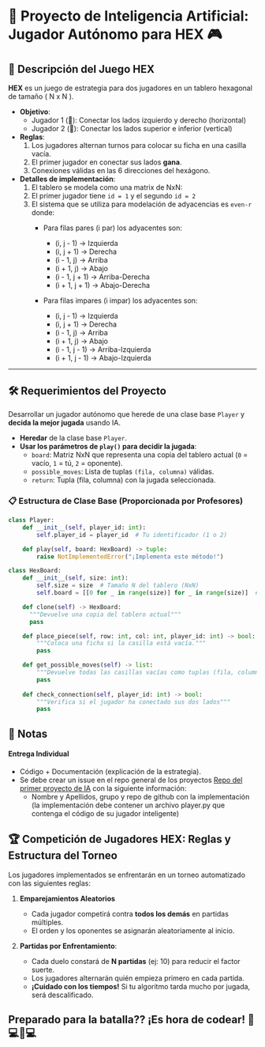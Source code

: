 # 🧠 Proyecto de Inteligencia Artificial: Jugador Autónomo para HEX 🎮

## 📜 Descripción del Juego HEX

**HEX** es un juego de estrategia para dos jugadores en un tablero hexagonal de tamaño \( N x N \).  

- **Objetivo**:
  - Jugador 1 (🔴): Conectar los lados izquierdo y derecho (horizontal)
  - Jugador 2 (🔵): Conectar los lados superior e inferior (vertical)
- **Reglas**:  
  1. Los jugadores alternan turnos para colocar su ficha en una casilla vacía.  
  2. El primer jugador en conectar sus lados **gana**.  
  3. Conexiones válidas en las 6 direcciones del hexágono.
- **Detalles de implementación**:
  1. El tablero se modela como una matrix de NxN:
  2. El primer jugador tiene `id = 1` y el segundo `id = 2`
  3. El sistema que se utiliza para modelación de adyacencias es `even-r` donde:
       - Para filas pares (i par) los adyacentes son:
            - (i, j - 1) → Izquierda
            - (i, j + 1) → Derecha
            - (i - 1, j) → Arriba
            - (i + 1, j) → Abajo
            - (i - 1, j + 1) → Arriba-Derecha
            - (i + 1, j + 1) → Abajo-Derecha

        - Para filas impares (i impar) los adyacentes son:
            - (i, j - 1) → Izquierda
            - (i, j + 1) → Derecha
            - (i - 1, j) → Arriba
            - (i + 1, j) → Abajo
            - (i - 1, j - 1) → Arriba-Izquierda
            - (i + 1, j - 1) → Abajo-Izquierda
  
---

## 🛠️ Requerimientos del Proyecto

Desarrollar un jugador autónomo que herede de una clase base `Player` y **decida la mejor jugada** usando IA.

- **Heredar** de la clase base `Player`.  
- **Usar los parámetros de `play()` para decidir la jugada**:  
  - `board`: Matriz NxN que representa una copia del tablero actual (`0` = vacío, `1` = tú, `2` = oponente).  
  - `possible_moves`: Lista de tuplas `(fila, columna)` válidas.
  - `return`: Tupla (fila, columna) con la jugada seleccionada.

### 📋 Estructura de Clase Base (Proporcionada por Profesores)

```python
class Player:
    def __init__(self, player_id: int):
        self.player_id = player_id  # Tu identificador (1 o 2)

    def play(self, board: HexBoard) -> tuple:
        raise NotImplementedError("¡Implementa este método!")
```

```python
class HexBoard:
    def __init__(self, size: int):
        self.size = size  # Tamaño N del tablero (NxN)
        self.board = [[0 for _ in range(size)] for _ in range(size)]  # Matriz NxN (0=vacío, 1=Jugador1, 2=Jugador2)

    def clone(self) -> HexBoard:
      """Devuelve una copia del tablero actual"""
      pass

    def place_piece(self, row: int, col: int, player_id: int) -> bool:
        """Coloca una ficha si la casilla está vacía."""
        pass

    def get_possible_moves(self) -> list:
        """Devuelve todas las casillas vacías como tuplas (fila, columna)."""
        pass
    
    def check_connection(self, player_id: int) -> bool:
        """Verifica si el jugador ha conectado sus dos lados"""
        pass
```

## 📌 Notas

#### **Entrega Individual**

- Código + Documentación (explicación de la estrategia).
- Se debe crear un issue en el repo general de los proyectos [Repo del primer proyecto de IA](https://github.com/matcom/ai) con la siguiente información:
	- Nombre y Apellidos, grupo y repo de github con la implementación (la implementación debe contener un archivo player.py que contenga el código de su jugador inteligente)

## 🏆 Competición de Jugadores HEX: Reglas y Estructura del Torneo

Los jugadores implementados se enfrentarán en un torneo automatizado con las siguientes reglas:

1. **Emparejamientos Aleatorios**

   - Cada jugador competirá contra **todos los demás** en partidas múltiples.  
   - El orden y los oponentes se asignarán aleatoriamente al inicio.  
2. **Partidas por Enfrentamiento**:  
   - Cada duelo constará de **N partidas** (ej: 10) para reducir el factor suerte.  
   - Los jugadores alternarán quién empieza primero en cada partida. 
   - **¡Cuidado con los tiempos!** Si tu algoritmo tarda mucho por jugada, será descalificado.

## Preparado para la batalla?? ¡Es hora de codear! 👨💻👩💻
